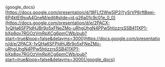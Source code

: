 {google_docs}[https://docs.google.com/presentation/d/18FLf2Ww5IP2jYySrVP6rftBeei-6P4ktEl9svA4GneM/edit#slide=id.g26a01c9c01e_0_0](https://docs.google.com/presentation/d/e/2PACX-1vQHa6SFPIdHJBr9o5xFNeZMo-uRhgUhgN4PPw5htizzrsSSB411XP1-bXp8qv7RGOzVmRpXCg6pmCWb/pub?start=true&loop=false&delayms=3000)https://docs.google.com/presentation/d/e/2PACX-1vQHa6SFPIdHJBr9o5xFNeZMo-uRhgUhgN4PPw5htizzrsSSB411XP1-bXp8qv7RGOzVmRpXCg6pmCWb/pub?start=true&loop=false&delayms=3000{/google_docs}
